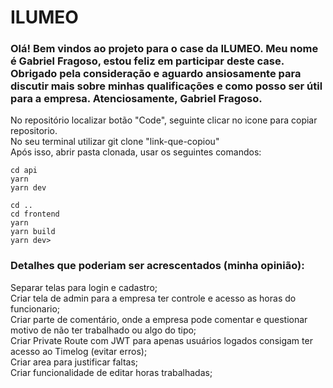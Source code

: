 # ILUMEO
<h3>Olá! Bem vindos ao projeto para o case da ILUMEO.  Meu nome é Gabriel Fragoso, estou feliz em participar deste case. Obrigado pela consideração e aguardo ansiosamente para discutir mais sobre minhas qualificações e como posso ser útil para a empresa.  Atenciosamente, Gabriel Fragoso.</h3>

</h5>No repositório localizar botão "Code", seguinte clicar no icone para copiar repositorio.<br/>
No seu terminal utilizar git clone "link-que-copiou"<br/>
Após isso, abrir pasta clonada, usar os seguintes comandos:</h5><br/>

`cd api` <br/>
`yarn `<br/>
`yarn dev` <br/>

`cd .. `<br/>
`cd frontend`<br/>
`yarn`<br/>
`yarn build`<br/>
`yarn dev>`<br/>

<h3>Detalhes que poderiam ser acrescentados (minha opinião): <br/></h3>

Separar telas para login e cadastro; <br/>
Criar tela de admin para a empresa ter controle e acesso as horas do funcionario; <br/>
Criar parte de comentário, onde a empresa pode comentar e questionar motivo de não ter trabalhado ou algo do tipo; <br/>
Criar Private Route com JWT para apenas usuários logados consigam ter acesso ao Timelog (evitar erros); <br/>
Criar area para justificar faltas; <br/>
Criar funcionalidade de editar horas trabalhadas; <br/>
